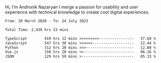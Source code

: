 Hi, I'm Andronik Nazaryan
I merge a passion for usability and user experience with technical knowledge to create cool digital experiences.


<!--START_SECTION:waka-->

```txt
From: 28 March 2020 - To: 24 July 2023

Total Time: 2,439 hrs 23 mins

TypeScript        919 hrs 12 mins >>>>>>>>>----------------   37.68 %
JavaScript        547 hrs 30 mins >>>>>>-------------------   22.44 %
Python            312 hrs 20 mins >>>----------------------   12.80 %
Vue.js            150 hrs 20 mins >>-----------------------   06.16 %
JSON              129 hrs 59 mins >------------------------   05.33 %
```

<!--END_SECTION:waka-->
